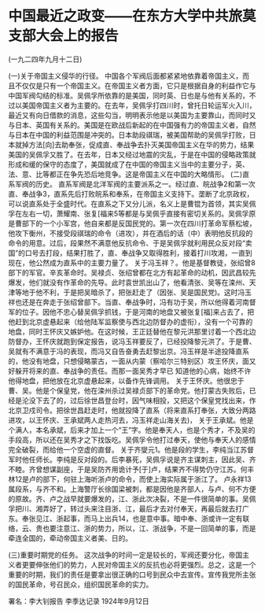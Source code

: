 # 中国最近之政变——在东方大学中共旅莫支部大会上的报告

(一九二四年九月十二日)

(一)关于帝国主义侵华的行径。
中国各个军阀后面都紧紧地依靠着帝国主义，而且不仅仅是只有一个帝国主义。在帝国主义者方面，它只是根据自身的利益作它与中国军阀勾结的标准。吴佩孚所依靠的是美国，同时英、日也是与他有关系的，不过以美国帝国主义者为主要的。在去年，吴佩孚打四川时，曾托日轮运军火入川，最近又有向日借款的消息，这些勾当，明明表示他是以美国为主要靠山，而同时又与日本、英国有关系的。美国是在欧战后新起的在中国强有力的帝国主义者，自然与日本在中国的利益范围是冲突的。日本助段祺瑞，被美国帮助的吴佩孚打败，日本就掉方法[向]去助奉张，促成直、奉战争去扑灭美国帝国主义在华的势力，结果美国的吴佩孚又胜了。在去年，日本又经过地震的灾乱，于是在中国的侵略政策就形成和缓的保守的态度了，美国就成了在中国的帝国主义当中的主要分子，英、法、意、比等都正在争先恐后地竞争。这是帝国主义在中国的大略情形。
(二)直系军阀的历史。
直系军阀是北洋军阀的主要派系之一。经过直、皖战争2和第一次直、奉战争3，直系先后打败皖系和奉系，在帝国主义支持下。垄断了北京政权，可以说直系处于全盛时代。在直系之下又分儿派，名义上是曹锟为首领，其实吴佩孚在左右一切，萧耀南、张复[福来5等都是与吴佩乎直接有密切关系的。吴佩孚原是曹部下的一个小军宫，他自来都是反国民党的。第一次在四川打革命军蔡松坡，他攻下衡州，不接受段祺瑞的命令（进攻），并在酒后的话（中）表明他反抗段的命令的用意。过后，段果然不满意他反抗命令、于是吴佩孚就利用民众反对段“卖国”的口号去打段，结果打胜了，直、奉战争又取得胜利，接着打川攻湘，一直到现在，他公然成为直系中的主要力量了。
关于冯玉祥？。他是基督教徒，张绍曾8部下的军官。辛亥革命时。吴禄贞、张绍曾都在北方有起革命的动机，因武昌较先爆发，他们就没有作革命的先导。此时袁世凯出山了，他看清张、吴等在滦州、天津等地于他不利，于是把吴暗杀了，把张赶走了（因张、吴是国民党)。这时冯玉祥也还是在奔走于张绍曾部下。当直、奉战争时，冯有功于吴，所以他得着河南督军的位子。因他不忠心替吴佩孚抓钱，于是河南的地盘又被张复[福]来占去了，把他赶到北京虚悬起来（给他陆军监察使与西北边防督办的虚衔），没有一个可靠的地盘，同时王怀庆又嫉妒他。在这时候，王正廷替他在黎元洪那里讨着一个西北边防督办，王怀庆就跑到保定报告，说冯玉祥要反了，已经投降黎元洪了。于是曹、吴就有不满意于冯的表现，而冯又自告奋勇去赶黎出京。冯玉祥是半途投降直系的，他没有地盘，只想侵略蒙古，一面从内蒙（察哈尔三特别区）攻王怀庆，面又好躲开将来的直、奉战争的责任。而那一面吴秀才早已
知道他的心病，始终不许他得地盘，把他放在北京虚悬起来，以备作先锋调用。
关于王怀庆。他很忠于曹、吴。他是个保皇党，他在滦州杀过吴禄贞部下的革命党。他打蒙古失败后，已经是沦没下去了的，过后徐世昌登台时，因气味相投，又把这个保皇党找出来，作北京卫戍司令。把徐世昌赶走时，他就投降了直系（将来直系打奉张，大致分两路进攻，以王怀庆、王承斌两人走热河去，冯玉祥走山海关去)，
关于王承斌。他是个满人，本名承斌，后来才加上一个“王”字。他是奉天人，也是个秀才，不及吴的手段高，所以还在吴秀才之下找饭吃。吴佩孚令他打过奉天，使他与奉天人的感情完全破裂，而给他一个空虚的直督。
关于齐燮元1。他是段的学生，李纯当江苏督军时他任师长。李纯是反对段的。后李暴死，吴佩孚说是齐主谋刺主，因此吴、齐不睦。齐曾想谋副座，于是吴防齐用诡计予[于]卢，结果齐不得势仍守江苏。何丰林12是卢的部下，何驻上海听浙卢的命令，而使上海实际属于浙江了。
卢永祥13属段系，与齐不和。上海警厅长徐国梁被刺，都是因他是齐部人，与卢、何不方便的原故。齐、卢之战早就要爆发的，江、浙此次决裂，不是一件很简单的事。吴佩孚把川、湘弄好了，转过头来注目浙、江，最后才去对付奉天，再最后就去打广东。奉张见江、浙起事，而马上出兵14，也是意中事。暗中奉、浙或许一定有联络，云、贵也要注意江、浙的势力，所以，江、浙战争，不是一回简单的事，而是牵连全国的，牵动帝国主义者美、日的。

(三)重要时期党的任务。
这次战争的时间一定是较长的，军阀还要分化，帝国主义者更要伸张他们的势力，人民对帝国主义的反抗也必将更强烈。总之，这是一个重要的时期，我们的责任是要拿出很正确的口号到民众中去宣传。宣传我党所主张的国民革命，号召民众，组织国民革命的实力。

署名：李大钊报告
李季达记录
1924年9月12日

